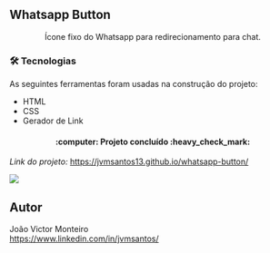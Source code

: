 ## Whatsapp Button
<p align="center">Ícone fixo do Whatsapp para redirecionamento para chat.</p>

### 🛠 Tecnologias

As seguintes ferramentas foram usadas na construção do projeto:

- HTML
- CSS
- Gerador de Link

<h4 align="center"> 
	:computer: Projeto concluído :heavy_check_mark:
</h4>

*Link do projeto:* https://jvmsantos13.github.io/whatsapp-button/

![](/img/gifanimado.gif)

## Autor
João Victor Monteiro <br />
https://www.linkedin.com/in/jvmsantos/
